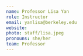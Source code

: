 ```yaml
---
name: Professor Lisa Yan
role: Instructor
email: yanlisa@berkeley.edu
website:
photo: staff/lisa.jpeg
pronouns: she/her
team: Professor
---
```

